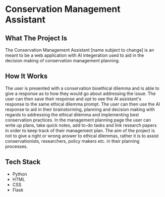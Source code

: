 # Conservation Management Assistant
## What The Project Is
The Conservation Management Assistant [name subject to change] is an meant to be a web application with AI integeration used to aid in the decision making of conservation management planning. 
## How It Works
The user is presented with a conservation bioethical dilemma and is able to give a response as to how they would go about addressing the issue. The user can then save their response and opt to see the AI assistant's response to the same ethical dilemma prompt. The user can then use the AI response to aid in their brainstorming, planning and decision making with regards to addressing the ethical dilemma and implementing best conservation practices. 
In the management planning page the user can write up plans, take quick notes, add to-do tasks and link research papers in order to keep track of their management plan. 
The aim of the project is not to give a right or wrong answer to ethical dilemmas, rather it is to assist conservationists, researchers, policy makers etc. in their planning processes. 
## Tech Stack
- Python
- HTML
- CSS
- Flask
